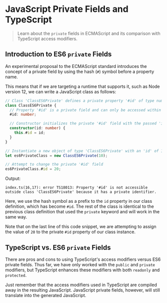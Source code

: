 # JavaScript Private Fields and TypeScript

> Learn about the `private` fields in ECMAScript and its comparison with TypeScript access modifiers.

## Introduction to ES6 `private` Fields

An experimental proposal to the ECMAScript standard introduces the concept of a private field by using the hash (`#`) symbol before a property name.

This means that if we are targeting a runtime that supports it, such as Node version 12, we can write a JavaScript class as follows:

```ts
// Class 'ClassES6Private' defines a private property '#id' of type number
class ClassES6Private {
  // Property '#id' is a private field and can only be accessed within the class
  #id: number;

  // Constructor initializes the private '#id' field with the passed 'id' argument
  constructor(id: number) {
    this.#id = id;
  }
}

// Instantiate a new object of type 'ClassES6Private' with an 'id' of 10
let es6PrivateClass = new ClassES6Private(10);

// Attempt to change the private '#id' field
es6PrivateClass.#id = 20;
```

Output:

```
index.ts(16,17): error TS18013: Property '#id' is not accessible outside class 'ClassES6Private' because it has a private identifier.
```

Here, we use the hash symbol as a prefix to the `id` property in our class definition, which has become `#id`. The rest of the class is identical to the previous class definition that used the `private` keyword and will work in the same way.

Note that on the last line of this code snippet, we are attempting to assign the value of `20` to the private `#id` property of our class instance.

## TypeScript vs. ES6 `private` Fields

There are pros and cons to using TypeScript's access modifiers versus ES6 private fields. Thus far, we have only worked with the `public` and `private` modifiers, but TypeScript enhances these modifiers with both `readonly` and `protected`.

Just remember that the access modifiers used in TypeScript are compiled away in the resulting JavaScript. JavaScript private fields, however, will still translate into the generated JavaScript.